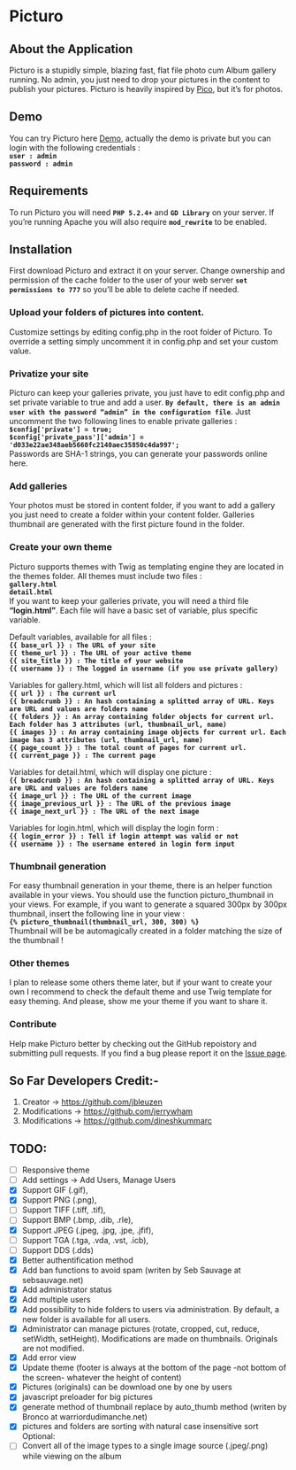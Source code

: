 Picturo
=======

## About the Application
Picturo is a stupidly simple, blazing fast, flat file photo cum Album gallery running. No admin, you just need to drop your pictures in the content to publish your pictures. Picturo is heavily inspired by [Pico](https://github.com/gilbitron/Pico), but it’s for photos.

## Demo
You can try Picturo here [Demo](http://picturo.johanbleuzen.fr), actually the demo is private but you can login with the following credentials : <br/>
<b>
``user : admin`` <br/>
``password : admin``
</b>

## Requirements
To run Picturo you will need <b>``PHP 5.2.4+``</b> and <b>``GD Library``</b> on your server. If you’re running Apache you will also require <b>``mod_rewrite``</b> to be enabled.

## Installation
First download Picturo and extract it on your server. Change ownership and permission of the cache folder to the user of your web server <b>``set permissions to 777``</b> so you’ll be able to delete cache if needed.

### Upload your folders of pictures into content.
Customize settings by editing config.php in the root folder of Picturo. To override a setting simply uncomment it in config.php and set your custom value.

### Privatize your site
Picturo can keep your galleries private, you just have to edit config.php and set private variable to true and add a user. <b>``By default, there is an admin user with the password “admin” in the configuration file``</b>. Just uncomment the two following lines to enable private galleries : <br/>
<b>``$config['private'] = true;`` <br/>
``$config['private_pass']['admin'] = 'd033e22ae348aeb5660fc2140aec35850c4da997';`` <br/></b>
Passwords are SHA-1 strings, you can generate your passwords online here.

### Add galleries
Your photos must be stored in content folder, if you want to add a gallery you just need to create a folder within your content folder.
Galleries thumbnail are generated with the first picture found in the folder.

### Create your own theme
Picturo supports themes with Twig as templating engine they are located in the themes folder. All themes must include two files : <br/>
<b>``gallery.html`` <br/>
``detail.html`` <br/></b>
If you want to keep your galleries private, you will need a third file <b>“login.html”</b>. Each file will have a basic set of variable, plus specific variable.

Default variables, available for all files : <br/>
<b>
``{{ base_url }} : The URL of your site`` <br/>
``{{ theme_url }} : The URL of your active theme`` <br/>
``{{ site_title }} : The title of your website`` <br/>
``{{ username }} : The logged in username (if you use private gallery)`` <br/></b>

Variables for gallery.html, which will list all folders and pictures : <br/>
<b>
``{{ url }} : The current url`` <br/>
``{{ breadcrumb }} : An hash containing a splitted array of URL. Keys are URL and values are folders name`` <br/>
``{{ folders }} : An array containing folder objects for current url. Each folder has 3 attributes (url, thumbnail_url, name)`` <br/>
``{{ images }} : An array containing image objects for current url. Each image has 3 attributes (url, thumbnail_url, name)`` <br/>
``{{ page_count }} : The total count of pages for current url.`` <br/>
``{{ current_page }} : The current page`` <br/>
</b>

Variables for detail.html, which will display one picture : <br/>
<b>
``{{ breadcrumb }} : An hash containing a splitted array of URL. Keys are URL and values are folders name`` <br/>
``{{ image_url }} : The URL of the current image`` <br/>
``{{ image_previous_url }} : The URL of the previous image`` <br/>
``{{ image_next_url }} : The URL of the next image`` <br/>
</b>

Variables for login.html, which will display the login form : <br/>
<b>
``{{ login_error }} : Tell if login attempt was valid or not`` <br/>
``{{ username }} : The username entered in login form input`` <br/>
</b>

### Thumbnail generation
For easy thumbnail generation in your theme, there is an helper function available in your views. You should use the function picturo_thumbnail in your views. For example, if you want to generate a squared 300px by 300px thumbnail, insert the following line in your view : <br/>
<b>``{% picturo_thumbnail(thumbnail_url, 300, 300) %}`` <br/></b>
Thumbnail will be be automagically created in a folder matching the size of the thumbnail !

### Other themes
I plan to release some others theme later, but if your want to create your own I recommend to check the default theme and use Twig template for easy theming.
And please, show me your theme if you want to share it.

### Contribute
Help make Picturo better by checking out the GitHub repoistory and submitting pull requests. If you find a bug please report it on the [Issue page](https://github.com/dineshkummarc/Picturo/issues).

## So Far Developers Credit:-
1. Creator -> https://github.com/jbleuzen
2. Modifications -> https://github.com/jerrywham
3. Modifications -> https://github.com/dineshkummarc

## TODO:
 - [ ] Responsive theme
 - [ ] Add settings -> Add Users, Manage Users
 - [x] Support GIF (.gif),
 - [x] Support PNG (.png),
 - [ ] Support TIFF (.tiff, .tif),
 - [ ] Support BMP (.bmp, .dib, .rle),
 - [x] Support JPEG (.jpeg, .jpg, .jpe, .jfif),
 - [ ] Support TGA (.tga, .vda, .vst, .icb),
 - [ ] Support DDS (.dds)
 - [x] Better authentification method
 - [x] Add ban functions to avoid spam (writen by Seb Sauvage at sebsauvage.net)
 - [x] Add administrator status
 - [x] Add multiple users
 - [x] Add possibility to hide folders to users via administration. By default, a new folder is available for all users.
 - [x] Administrator can manage pictures (rotate, cropped, cut, reduce, setWidth, setHeight). Modifications are made on thumbnails. Originals are not modified.
 - [x] Add error view
 - [x] Update theme (footer is always at the bottom of the page -not bottom of the screen- whatever the height of content)
 - [x] Pictures (originals) can be download one by one by users
 - [x] javascript preloader for big pictures
 - [x] generate method of thumbnail replace by auto_thumb method (writen by Bronco at warriordudimanche.net)
 - [x] pictures and folders are sorting with natural case insensitive sort
Optional: 
 - [ ] Convert all of the image types to a single image source (.jpeg/.png) while viewing on the album